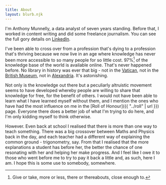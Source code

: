 ```yaml
---
title: About
layout: blurb.njk
---
```

I'm Anthony Munnelly, a data analyst of seven years standing. Before that, I worked in content writing and did some freelance journalism. You can see the full gory details on [LinkedIn](https://www.linkedin.com/in/anthonymunnelly/).

I've been able to cross over from a profession that's dying to a profession that's thriving because we now live in an age where knowledge has never been more accessible to so many people for so little cost. 97%[^*] of the knowledge base of the world is available online. That's never happened before. No library in history was ever that big - not in the [Vatican](https://www.vaticanlibrary.va/en/home.php), not in the [British Museum](https://www.britishmuseum.org/), not in [Alexandria](https://en.wikipedia.org/wiki/Library_of_Alexandria). It's astonishing.

Not only is the knowledge out there but a peculiarly altruistic movement seems to have developed whereby people are willing to share that knowledge for free, for the benefit of others. I would not have been able to learn what I have learned myself without them, and I mention the ones who have had the most influence on me in the [Roll of Honour]({{ "../roll" | url }}) page. Everyone there does a better job of what I'm trying to do here, and I'm only kidding myself to think otherwise.

However. Even back at school I realised that there is more than one way to teach something. There was a big crossover between Maths and Physics back in the day, and each teacher had a different way of explaining the common ground - trigonometry, say. From that I realised that the more explanations a student has before her, the better the chance of one resonating with her and helping her make progress. And I feel like I owe it to those who went before me to try to pay it back a little and, as such, here I am. I hope this is some use to somebody, somewhere.

[^*]: Give or take, more or less, there or thereabouts, close enough to.